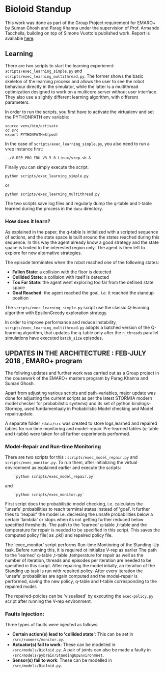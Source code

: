 # Bioloid Standup

This work was done as part of the Group Project requirement for EMARO+ by Suman Ghosh and Parag Khanna under the supervision of Prof. Armando Tacchella, building on top of Simone Vuotto's published work. Report is available [here](https://github.com/ghoshsuman/bioloid-standup/blob/master/Group_project_report.pdf).

## Learning

There are two scripts to start the learning experiemnt: `scripts/exec_learning_simple.py` and `scripts/exec_learning_multithread.py`. 
The former shows the basic skeleton of the learning process and allows the user to
see the robot behaviour directly in the simulator, while the latter is a multithread 
optimization designed to work on a multicore server without user interface.
They also use a slightly different learning algorithm, with different parameters.

In order to run the scripts, you first have to activate the virtualenv and set 
the PYTHONPATH env variable:

    source venv/bin/activate
    cd src
    export PYTHONPATH=$(pwd) 
    
In the case of `scripts/exec_learning_simple.py`, you also need to run a vrep instance first:
   
    ../V-REP_PRO_EDU_V3_5_0_Linux/vrep.sh &
    
Finally you can simply execute the script:

    python scripts/exec_learning_simple.py
    
or 

    python scripts/exec_learning_multithread.py
    

The two scripts save log files and regularly dump the q-table and t-table learned during the process in the `data` directory.

### How does it learn?

As explained in the paper, the q-table is initialized with a scripted sequence of actions, and the state space is built around 
the states reached during this sequence. In this way the agent already know a good strategy and the state space is limited 
to the interested region only. The agent is then left to explore for new alternative strategies.

The episode terminates when the robot reached one of the following states:

 - **Fallen State**: a collision with the floor is detected
 - **Collided State**: a collision with itself is detected
 - **Too Far State**: the agent went exploring too far from the defined state space
 - **Goal Reached**: the agent reached the goal, *i.e.* it reached the standup position
 
 The `scripts/exec_learning_simple.py` script use the classic Q-learning algorithm with EpsilonGreedy exploration strategy.
 
 In order to improve performance and reduce instability, `scripts/exec_learning_multithread.py` adopts a batched version of the 
 Q-learning algorithm, that
 updates the q-table only after the `n_threads` parallel simulations have executed `batch_size` episodes.
 
 ## UPDATES IN THE ARCHITECTURE : FEB-JULY 2018 , EMARO+ program 
 
 The follwing updates and further work was carried out as a Group project in the cousework of the EMARO+ masters program by Parag Khanna and Suman Ghosh.
 
 Apart from adjusting various scripts and path-variables, major update was done for adjusting the current scripts as per the latest STORM(A modern model checker for probabilistic systems) and its set of python bindings- Stormpy, used fundamentaaly in Probabilistic Model checking and Model repair/update.
 
 A separate folder `/data/src` was created to store logs,learned and repaired tables for run time monitoring and model-repair. Pre-learned tables (q-table and t-table) were taken for all further experiments performed.
 
  ### Model-Repair and Run-time Monitoring
  
  There are two scripts for this : `scripts/exec_model_repair.py` and `scripts/exec_monitor.py`. To run them, after initializing the virtual environment as explained earlier and execute the scripts:
  
        `python scripts/exec_model_repair.py`
 
 and 
 
        `python scripts/exec_monitor.py`
        
  First script does the probabilistic model checking, i.e. calculates the 'unsafe' probabilities to reach terminal states instead of 'goal'. It further tries to 'reapair' the model i.e. decresing the unsafe probabilities below a certain 'lambda' or stops when its not getting further reduced below specified thresholds. The path to the 'learned' q-table ,t-table and the temperature for repair is needed to be specified in this script. This saves the computed policy file( as .pkl) and repaired policy file. 
  
 The 'exec_monitor' script performs Run-time Montioring of the Standing-Up task. Before running this, it is required ot initialize V-rep as eariler The path to the 'learned' q-table ,t-table ,temperature for repair as well as the number of iteration, threads and episodes per iteration are needed to be specified in this script. After repairing the model intially, an iteraiton of the Standing up task is run with repaired policy. After every iteration the 'unsafe' probabilities are again computed and the model-repair is performed, saving the new policy, q-table and t-table corresponding to the repaired model.
 
 The repaired-poicies can be 'visualised' by executing the `exec-policy.py` script after running the V-rep environment.
  
### Faults Injection: 

 Three types of faults were injected as follows:

 - **Certain action(s) lead to 'collided state'**: This can be set in `/src/runners/monitor.py`.
 - **Actuator(s) fail to work**: These can be modelled in `/src/models/Bioloid.py`. A pair of joints can also be made a faulty in `/src/models/pybrain/StandingUpEnvironmnet`.
 - **Sensor(s) fail to work**:  These can be modelled in `/src/models/Bioloid.py`.
 
 
